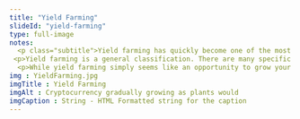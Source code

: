 ```yaml
--- 
title: "Yield Farming"
slideId: "yield-farming"
type: full-image
notes: 
  <p class="subtitle">Yield farming has quickly become one of the most intriguing aspects of a developed DeFi ecosystem. As we just discussed, there is now a major focus on using your cryptocurrency for activities in the hopes that they will grow. This can be done in a variety of ways; it’s important to note that Yield farming is an umbrella term that simply describes making your crypto work for you so it has the opportunity to grow into more cryptocurrency.</b></p> 
 <p>Yield farming is a general classification. There are many specific activities that are considered yield farming. This can range from simply making your crypto available for trade or lending to taking out a variety of complex leveraged loans in order to gain a return on your original investment. The most creative yield farmers use tactics such as margin trading and a series of loans and lending activity in order to garner consistent returns. More and more users are entering the cryptocurrency space. Those that already have are now afforded the opportunity to let their cryptocurrency grow via yield farming.While yield farming simply seems like an opportunity to grow your cryptocurrency, it’s popularity can also be attributed to the trend of mass innovation in the DeFi space. There are options to grow your crypto, ranging from risky to relatively conservative. Let’s take the next few slides to examining how yield farming works in a variety of ways. </p>
  <p>While yield farming simply seems like an opportunity to grow your cryptocurrency, it’s popularity can also be attributed to the trend of mass innovation in the DeFi space. There are options to grow your crypto, ranging from risky to relatively conservative. Let’s take the next few slides to examining how yield farming works in a variety of ways.</p>
img : YieldFarming.jpg
imgTitle : Yield Farming
imgAlt : Cryptocurrency gradually growing as plants would
imgCaption : String - HTML Formatted string for the caption
---
```

